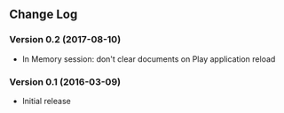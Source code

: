 ## Change Log
### Version 0.2 (2017-08-10)
- In Memory session: don't clear documents on Play application reload
### Version 0.1 (2016-03-09)
- Initial release